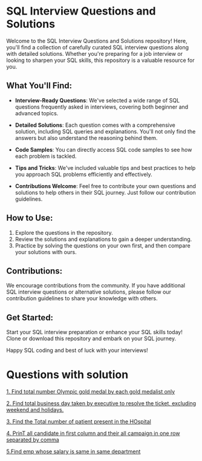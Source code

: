 # SQL Interview Questions and Solutions

Welcome to the SQL Interview Questions and Solutions repository! Here, you'll find a collection of carefully curated SQL interview questions along with detailed solutions. Whether you're preparing for a job interview or looking to sharpen your SQL skills, this repository is a valuable resource for you.

## What You'll Find:
- **Interview-Ready Questions**: We've selected a wide range of SQL questions frequently asked in interviews, covering both beginner and advanced topics.

- **Detailed Solutions**: Each question comes with a comprehensive solution, including SQL queries and explanations. You'll not only find the answers but also understand the reasoning behind them.

- **Code Samples**: You can directly access SQL code samples to see how each problem is tackled.

- **Tips and Tricks**: We've included valuable tips and best practices to help you approach SQL problems efficiently and effectively.

- **Contributions Welcome**: Feel free to contribute your own questions and solutions to help others in their SQL journey. Just follow our contribution guidelines.

## How to Use:
1. Explore the questions in the repository.
2. Review the solutions and explanations to gain a deeper understanding.
3. Practice by solving the questions on your own first, and then compare your solutions with ours.

## Contributions:
We encourage contributions from the community. If you have additional SQL interview questions or alternative solutions, please follow our contribution guidelines to share your knowledge with others.

## Get Started:
Start your SQL interview preparation or enhance your SQL skills today! Clone or download this repository and embark on your SQL journey.

Happy SQL coding and best of luck with your interviews!

# Questions with solution
[1. Find total number Olympic gold medal by each gold medalist only](https://github.com/durgeshanalyst/SQL-Interview-Preparation/tree/main/Olympic_Medal)

[2. Find total business day taken by executive to resolve the ticket, excluding weekend and holidays.](https://github.com/durgeshanalyst/SQL-Interview-Preparation/tree/main/Business_days)

[3. Find the Total number of patient present in the HOspital](https://github.com/durgeshanalyst/SQL-Interview-Preparation/tree/main/Patient_in_Hospital)

[4. PrinT all candidate in first column and their all campaign in one row separated by comma](https://github.com/durgeshanalyst/SQL-Interview-Preparation/tree/main/Multiple_Row_in_One_row)

[5.Find emp whose salary is same in same department](https://github.com/durgeshanalyst/SQL-Interview-Preparation/tree/main/Find_emp_whose_salary_is_same_in_same_department)
